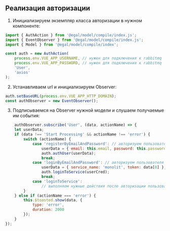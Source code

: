 ## Реализация авторизации

1) Инициализируем экземпляр класса авторизации в нужном компоненте:

````javascript
import { AuthAction } from '@egal/model/compile/index.js';
import { EventObserver } from '@egal/model/compile/index.js';
import { Model } from '@egal/model/compile/index';

const auth = new AuthAction(
    process.env.VUE_APP_USERNAME, // нужен для подключения к rabbitmq
    process.env.VUE_APP_PASSWORD, // нужен для подключения к rabbitmq
    'User',
    'axios'
);
````

2) Устанавливаем url и инициализируем Observer:

````javascript
auth.setBaseURL(process.env.VUE_APP_HTTP_DOMAIN);
const authObserver = new EventObserver();
````

3) Подписываемся на Observer нужной модели и слушаем получаемые им события:
````javascript
    authObserver.subscribe('User', (data, actionName) => {
    let userData;
    if (data !== 'Start Processing' && actionName !== 'error') {
        switch (actionName) {
            case 'registerByEmailAndPassword': // авторизуем пользователя после успешной регистрации
                userData = { email: this.email, password: this.password };
                auth.authUser(userData);
                break;
            case 'loginByEmailAndPassword': // авторизуем пользователя в нужном микросервисе
                userData = { service_name: 'monolit', token: data[0] };
                auth.loginToService(userCred); 
                break;
            case 'loginToService':
                // выполняем нужные действия после авторизации пользователя в микросервисе
        }
    } else if (actionName === 'error') {
        this.$toasted.show(data, {
            type: 'error',
            duration: 2000
        });
    }
});
````
